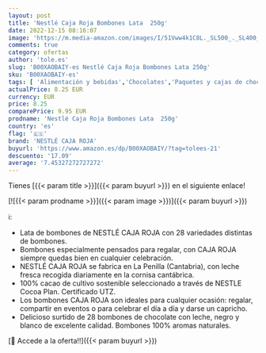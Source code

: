 ```yaml
---
layout: post
title: 'Nestlé Caja Roja Bombones Lata  250g'
date: 2022-12-15 08:16:07
image: 'https://m.media-amazon.com/images/I/51Vww4k1C8L._SL500_._SL400_.jpg'
comments: true
category: ofertas
author: 'tole.es'
slug: 'B00XAOBAIY-es Nestlé Caja Roja Bombones Lata 250g'
sku: 'B00XAOBAIY-es'
tags: [ 'Alimentación y bebidas','Chocolates','Paquetes y cajas de chocolate','Snacks y dulces','bombones','nestlé caja roja','🇪🇸', ]
actualPrice: 8.25 EUR
currency: EUR
price: 8.25
comparePrice: 9.95 EUR
prodname: 'Nestlé Caja Roja Bombones Lata  250g'
country: 'es'
flag: '🇪🇸'
brand: 'NESTLÉ CAJA ROJA'
buyurl: 'https://www.amazon.es/dp/B00XAOBAIY/?tag=tolees-21'
descuento: '17.09'
average: '7.45327272727272'
---
```


Tienes [{{< param title >}}]({{< param buyurl >}}) en el siguiente enlace!

[![{{< param prodname >}}]({{< param image >}})]({{< param buyurl >}})

ℹ️:

- Lata de bombones de NESTLÉ CAJA ROJA con 28 variedades distintas de bombones.
- Bombones especialmente pensados para regalar, con CAJA ROJA siempre quedas bien en cualquier celebración.
- NESTLÉ CAJA ROJA se fabrica en La Penilla (Cantabria), con leche fresca recogida diariamente en la cornisa cantábrica.
- 100% cacao de cultivo sostenible seleccionado a través de NESTLE Cocoa Plan. Certificado UTZ.
- Los bombones CAJA ROJA son ideales para cualquier ocasión: regalar, compartir en eventos o para celebrar el día a día y darse un capricho.
- Delicioso surtido de 28 bombones de chocolate con leche, negro y blanco de excelente calidad. Bombones 100% aromas naturales.

[🛒 Accede a la oferta!!]({{< param buyurl >}})
